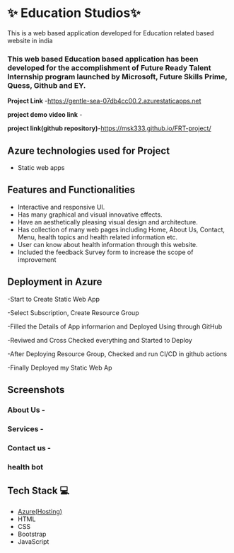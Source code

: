 # ✨ Education Studios✨

This is a web based application developed for Education related based website in india

### This web based Education based application has been developed for the accomplishment of Future Ready Talent Internship program launched by Microsoft, Future Skills Prime, Quess, Github and EY.


**Project Link** -https://gentle-sea-07db4cc00.2.azurestaticapps.net

**project demo video link** - 

**project link(github repository)**-https://msk333.github.io/FRT-project/

## Azure technologies used for Project

- Static web apps


## Features and Functionalities 

- Interactive and responsive UI.
- Has many graphical and visual innovative effects.
- Have an aesthetically pleasing visual design and architecture.
- Has collection of many web pages including Home, About Us, Contact, Menu, health topics and health related information etc.
- User can know about health information through this website.
- Included the feedback Survey form to increase the scope of improvement 

## Deployment in Azure

-Start to Create Static Web App

-Select Subscription, Create Resource Group

-Filled the Details of App informarion and Deployed Using through GitHub

-Reviwed and Cross Checked everything and Started to Deploy

-After Deploying Resource Group, Checked and run CI/CD in github actions

-Finally Deployed my Static Web Ap

## Screenshots




   

### About Us -



### Services -



### Contact us -



### health bot




## Tech Stack 💻

- [Azure(Hosting)](https://azure.microsoft.com/en-in/features/azure-portal/)
- HTML
- CSS
- Bootstrap
- JavaScript
